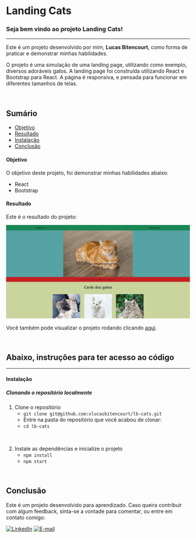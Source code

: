 # Landing Cats

### Seja bem vindo ao projeto Landing Cats!

----

Este é um projeto desenvolvido por mim, **Lucas Bitencourt**, como forma de praticar e demonstrar minhas habilidades.

O projeto é uma simulação de uma landing page, utilizando como exemplo, diversos adoráveis gatos. A landing page foi construída utilizando React e Bootstrap para React. A página é responsiva, e pensada para funcionar em diferentes tamanhos de telas.

<br>

## Sumário

- [Objetivo](#objetivo)
- [Resultado](#resultado)
- [Instalação](#instalação)
- [Conclusão](#conclusão)

#### Objetivo

O objetivo deste projeto, foi demonstrar minhas habilidades abaixo:

- React
- Bootstrap

#### Resultado

Este é o resultado do projeto:

<img src='./img/cats.png'>

Você também pode visualizar o projeto rodando clicando [aqui](https://lucasbitencourt.com.br/lb-cats/).

<br>

## Abaixo, instruções para ter acesso ao código

---

#### Instalação

##### Clonando o repositório localmente

1. Clone o repositório
     - `git clone git@github.com:xlucasbitencourt/lb-cats.git`
     - Entre na pasta do repositório que você acabou de clonar:
     - `cd lb-cats`    
  <br>
  
2. Instale as dependências e inicialize o projeto
    - `npm install`
    - `npm start`

<br>

## Conclusão

Este é um projeto desenvolvido para aprendizado. Caso queira contribuir com algum feedback, sinta-se a vontade para comentar, ou entre em contato comigo:

<a href="https://www.linkedin.com/in/lucasbitencourt/"><img alt="LinkedIn" src="https://img.shields.io/badge/LinkedIn-0077B5?style=for-the-badge&logo=linkedin&logoColor=white" /></a> <a href="mailto:klucasbitencourt@gmail.com"><img alt="E-mail" src="https://img.shields.io/badge/Gmail-D14836?style=for-the-badge&logo=gmail&logoColor=white" /></a> 